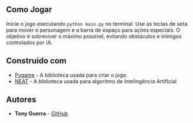 
## Como Jogar

Inicie o jogo executando `python main.py` no terminal. Use as teclas de seta para mover o personagem e a barra de espaço para ações especiais. O objetivo é sobreviver o máximo possível, evitando obstáculos e inimigos controlados por IA.

## Construído com

- [Pygame](https://www.pygame.org/news) - A biblioteca usada para criar o jogo.
- [NEAT](https://neat-python.readthedocs.io/en/latest/) - A biblioteca usada para algoritmo de Intelingência Artificial

## Autores

- **Tony Guerra** -  [GitHub](https://github.com/TonyGuerra122)